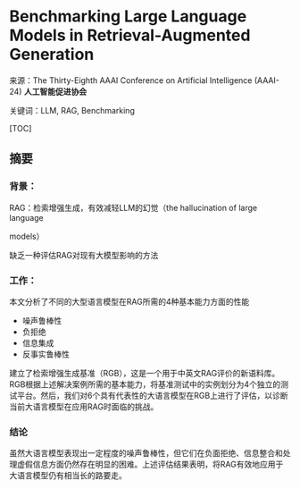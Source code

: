 # Benchmarking Large Language Models in Retrieval-Augmented Generation

来源：The Thirty-Eighth AAAI Conference on Artificial Intelligence (AAAI-24) **人工智能促进协会**

关键词：LLM, RAG, Benchmarking

[TOC]

## 摘要

### 背景：

RAG：检索增强生成，有效减轻LLM的幻觉（the hallucination of large language

models）

缺乏一种评估RAG对现有大模型影响的方法

### 工作：

本文分析了不同的大型语言模型在RAG所需的4种基本能力方面的性能

+ 噪声鲁棒性
+ 负拒绝
+ 信息集成
+ 反事实鲁棒性

建立了检索增强生成基准（RGB），这是一个用于中英文RAG评价的新语料库。RGB根据上述解决案例所需的基本能力，将基准测试中的实例划分为4个独立的测试平台。然后，我们对6个具有代表性的大语言模型在RGB上进行了评估，以诊断当前大语言模型在应用RAG时面临的挑战。

### 结论

虽然大语言模型表现出一定程度的噪声鲁棒性，但它们在负面拒绝、信息整合和处理虚假信息方面仍然存在明显的困难。上述评估结果表明，将RAG有效地应用于大语言模型仍有相当长的路要走。